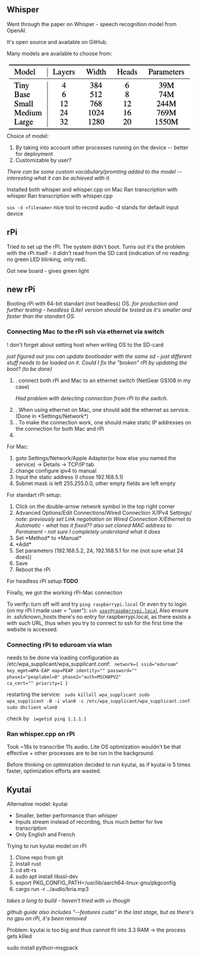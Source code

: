 ## Whisper
Went through the paper on Whisper - speech recognition model from OpenAI.

It's open source and available on GitHub.

Many models are available to choose from:

![Models](week1.1.png)
Choice of model:
<ol>
<li> By taking into account other processes running on the device -- better for deployment</li>
<li> Customizable by user?</li>
</ol>
<i>There can be some custom vocabulary/promting added to the model -- interesting what it can be achieved with it. </i>

Installed both whisper and whisper.cpp on Mac
Ran transcription with whisper
Ran transcription with whisper.cpp

<code>sox -d \<filename\></code>
nice tool to record audio
-d stands for default input device

## rPi


Tried to set up the rPI. The system didn't boot. Turns out it's the problem with the rPi itself - it didn't read from the SD card (indication of no reading: no green LED blinking, only red).

Got new board - gives green light

## new rPi

Booting rPi with 64-bit standart (not headless) OS.
<i>for production and further testing - headless (Lite) version should be tested as it's smaller and faster than the standart OS.</i>

### Connecting Mac to the rPi ssh via ethernet via switch
! don't forget about setting host when writing OS to the SD-card

<i>just figured out you can update bootloader with the same sd - just different stuff needs to be loaded on it. Could I fix the "broken" rPi by updating the boot? (to be done)</i>
<ol>
<li>. connect both rPi and Mac to an ethernet switch (NetGear GS108 in my case)</li>

<i>Had problem with detecting connection from rPi to the switch.</i>

<li>. When using ethernet on Mac, one should add the ethernet as service. (Done in *Settings/Network*)</li>

<li>. To make the connection work, one should make static IP addresses on the connection for both Mac and rPi <li>
</ol>

For Mac:
<ol>
  <li> goto Settings/Network/Apple Adapter(or how else you named the service) -> Details -> TCP/IP tab </li>
  <li> change configure ipv4 to manual </li>
  <li> Input the static address (I chose 192.168.5.1) </li>
  <li> Subnet mask is left 255.255.0.0, other empty fields are left empty </li>
</ol>

For standart rPi setup:
<ol>
    <li> Click on the double-arrow network symbol in the top right corner </li>
    <li> Advanced Options/Edit Connections/Wired Connection X/IPv4 Settings/ </li>
    <i> note: previously set Link negotiation on Wired Connection X/Ethernet to Automatic - what has it fixed??
    </i>
    <i> also set cloned MAC address to Permanent - not sure I completely understand what it does </i>
    <li> Set *Method* to *Manual* </li>
    <li> *Add* </li>
    <li> Set parameters (192.168.5.2, 24, 192.168.5.1 for me (not sure what 24 does)) </li>
    <li> Save </li>
    <li> Reboot the rPi </li>
</ol>

For headless rPi setup:**TODO**

Finally, we got the working rPi-Mac connection

To verify: turn off wifi and try
<code>ping raspberrypi.local</code>
Or even try to login (on my rPi I made user = "user"):
<code>ssh user@raspberrypi.local</code>
Also ensure in .ssh/known_hosts there's no entry for raspberrypi.local, as there exists a  with such URL, thus when you try to connect to ssh for the first time the website is accessed.

### Connecting rPi to eduroam via wlan

needs to be done via loading configuration as /etc/wpa_supplicant/wpa_supplicant.conf:
<code>
network={
  ssid="eduroam"
  key_mgmt=WPA-EAP
  eap=PEAP
  identity="<token name>"
  password="<password>"
  phase1="peaplabel=0"
  phase2="auth=MSCHAPV2"
  ca_cert="<pathToCertificate>"
  priority=1
}
</code>

restarting the service:
<code>  sudo killall wpa_supplicant
sudo wpa_supplicant -B -i wlan0 -c /etc/wpa_supplicant/wpa_supplicant.conf
sudo dhclient wlan0
</code>

check by
<code>
iwgetid
ping 1.1.1.1
</code>


### Ran whisper.cpp on rPi

Took ~18s to transcribe 11s audio.
Lite OS optimization wouldn't be that effective + other processes are to be run in the background.

Before thinking on optimization decided to run kyutai, as if kyutai is 5 times faster, optimization efforts are wasted.

## Kyutai

Alternative model: kyutai

* Smaller, better performance than whisper
* Inputs stream instead of recording, thus much better for live transcription
* Only English and French

Trying to run kyutai model on rPi

<ol>
<li> Clone repo from git </li>
<li> Install rust </li>
<li> cd stt-rs </li>
<li> sudo apt install libssl-dev </li>
<li> export PKG_CONFIG_PATH=/usr/lib/aarch64-linux-gnu/pkgconfig </li>
<li> cargo run -r ../audio/bria.mp3 </li>
</ol>

<i>takes a long to build - haven't tried with <code>uv</code> though </i>

<i> github guide also includes "--features cuda" in the last stage, but as there's no gpu on rPi, it's been removed </i>

Problem: kyutai is too big and thus cannot fit into 3.3 RAM -> the process gets killed

sudo install python-msgpack
